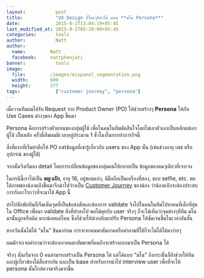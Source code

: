 ```yaml
---
layout:           post
title:            "UX Design ที่ใครๆก็ทำได้ ตอน **มโน Persona**"
date:             2015-9-2T13:04:19+05:45
last_modified_at: 2015-9-2T05:20:00+05:45
categories:       tools
author:           Natt
author:
  name:         Natt
  facebook:     nattphenjati
banner:           tools
image:
  file:         /images/mixpanel_segmentation.png
  width:        600
  height:       377
tags:             ["customer journey", "persona"]
---
```


เมื่อวานทีมผมได้รับ Request จาก Product Owner (PO) ให้ช่วยสร้างๆ **Persona** ให้กับ Use Cases ต่างๆของ App ขึ้นมา

Persona คือการสร้างตัวแทนของกลุ่มผู้ใช้ เพื่อในคนในทีมตัดสินใจโดยไม่เอาตัวเองเป็นหลักแต่เอาผู้ใช้
เป็นหลัก ครั้งนี้ทีมผมมีเวลาอยู่ประมาน 1 ชั่วโมงในการทำภารกิจนี้
<!--more-->

สิ่งที่แรกที่เริ่มทำคือให้ PO แชร์ข้อมูลที่เขารู้เกี่ยวกับ users ของ App นั้น (เช่นช่วงอายุ เพช หรือ
อุปกรณ์ ของผู้ใช้)

จากนั้นจึงเริ่มลง detail โดยการเปลี่ยนข้อมูลของกลุ่มคนให้กลายเป็น ข้อมูลของคนๆเดียวที่เจาะจง

ในกรนีนี้เราได้เป็น **ดญ แป้ง**, อายุ 16, อยู่ขอนแก่ง, มีมือถือเป็นเครืองที่สอง, ชอบ selfie,
etc. พอใด้ภาพของน้องแป้งขึ้นมาจึงนำไปว่างเป็น [Customer Journey](http://www.ux-lady.com/experience-maps-user-journey-and-more-exp-map-layout/)
ของน้อง ว่าน้องแป้งจะต้องประสบการกับอะไรกว่าที่จะมาใช้ App นี้

ทำไปซักพักทีมก็เริ่มเห็นจุดที่เป็นข้อสงสัยและต้องการ validate จึงไปในคนในทีมไปหาคนที่เด็กที่สุดใน
Office เพื่อมา validate สิ่งที่ทำลงไป พอได้คุยกับ user จริงๆ ก็จะได้เห็นว่าจุดต่างๆที่ทีม มโน
มานั้นถูกหรือผิด มากน้อยแค่ไหน ซึ่งก็ช่วยให้นำกลับมาปรับ Persona ให้ชัดเจนขึ้นในเวลาอันสั้น

หากวันนั้นไม่ได้ “มโน” ขึนมาก่อน การจะหาคนมาสัมภาดหรือคำถามที่ใช้ก็จะไม่ได้ได้มาง่ายๆ

ผมมักจะเจอคำถามว่าจะต้องเอาคนมาสัมพาษกี่คนถึงจะสร้างออกมาเป็น Persona ได้

จริงๆ นั้นเริ่มจาก 0 คนสามารถสร้างเป็น Persona ได้ แต่ได้แบบ “มโน” ถึงกระนั้นก็ยังช่วยให้ทีมและผู้เกี่ยวข้องได้สื่อสารกัน และเป็น base ทำหรับการนำไป interview user
เพื่อที่จะไห้ persona นั้นใกล้ความจริงมากขึ้น

